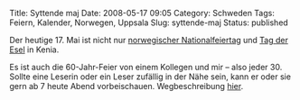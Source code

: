 Title: Syttende maj
Date: 2008-05-17 09:05
Category: Schweden
Tags: Feiern, Kalender, Norwegen, Uppsala
Slug: syttende-maj
Status: published

Der heutige 17. Mai ist nicht nur [norwegischer
Nationalfeiertag](http://www.fiket.de/2006/05/17/norwegens-nationalfeiertag/)
und [Tag der Esel](http://www.tagesschau.de/ausland/esel6.html) in
Kenia.

Es ist auch die 60-Jahr-Feier von einem Kollegen und mir – also jeder
30. Sollte eine Leserin oder ein Leser zufällig in der Nähe sein, kann
er oder sie gern ab 7 heute Abend vorbeischauen. Wegbeschreibung
[hier](http://thomasmarquart.net/directions.html).

